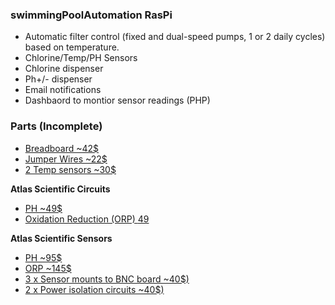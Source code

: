 ### swimmingPoolAutomation RasPi


- Automatic filter control (fixed and dual-speed pumps, 1 or 2 daily cycles) based on temperature.
- Chlorine/Temp/PH Sensors
- Chlorine dispenser
- Ph+/- dispenser
- Email notifications
- Dashbaord to montior sensor readings (PHP)

### Parts (Incomplete)

- [Breadboard ~42$](https://www.amazon.ca/dp/B0084A7PI8/ref=as_li_ss_tl?s=industrial&keywords=breadboard&ie=UTF8&sr=1-5&linkCode=gs2&linkId=b1bdaace2827ddd90d35b0d3720d8a26&tag=myhydropica-20)
- [Jumper Wires ~22$](https://www.amazon.ca/dp/B017NEGTXC/ref=as_li_ss_tl?s=industrial&keywords=breadboard+jumper+wires&ie=UTF8&sr=1-3&linkCode=gs2&linkId=153d15b5b659260940a688d8f3a32dc7&tag=myhydropica-20)
- [2 Temp sensors ~30$](https://www.amazon.ca/dp/B00CHEZ250/ref=as_li_ss_tl?s=industrial&keywords=temperature+sensor+ds18b20&ie=UTF8&sr=1-2&linkCode=gs2&linkId=c78b991a44d7b9934373983d105b62b9&tag=myhydropica-20)

**Atlas Scientific Circuits**

- [PH ~49$](https://www.amazon.ca/dp/B00641R1PQ/ref=as_li_ss_tl?s=industrial&keywords=atlas+scientific&ie=UTF8&sr=1-2&linkCode=gs2&linkId=8bbd86b0f7c3b7f6f1e2d964d48a2e30&tag=myhydropica-20)
- [Oxidation Reduction (ORP) $49$](https://www.amazon.ca/dp/B0078WOD2Y/ref=as_li_ss_tl?psc=1&_encoding=UTF8&pd_rd_wg=EggZA&pd_rd_i=B0078WOD2Y&pd_rd_w=SmgPl&refRID=BVNP4K5H98KC26PM52FP&pd_rd_r=BVNP4K5H98KC26PM52FP&linkCode=gs2&linkId=77857f33c07a7df48abaa329f6bdf94a&tag=myhydropica-20)

**Atlas Scientific Sensors**

- [PH ~95$](https://www.amazon.ca/dp/B00YD81JS2/ref=as_li_ss_tl?s=industrial&keywords=atlas+scientific&ie=UTF8&sr=1-10&linkCode=gs2&linkId=4a08570c3ed0ec01f7f1629740e877ea&tag=myhydropica-20)
- [ORP ~145$](https://www.amazon.ca/dp/B00A7GUBXS/ref=as_li_ss_tl?s=industrial&keywords=atlas+scientific&ie=UTF8&sr=1-11&linkCode=gs2&linkId=d9eed73719fc5f87661e360559698bb1&tag=myhydropica-20)
- [3 x Sensor mounts to BNC board ~40$)](https://atlas-scientific.com/carrier-boards/ezo-carrier-board/)
- [2 x Power isolation circuits ~40$) ](https://atlas-scientific.com/ezo-accessories/basic-ezo-inline-voltage-isolator/)

